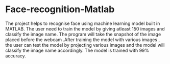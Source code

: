 # Face-recognition-Matlab
The project helps to recognise face using machine learning model built in MATLAB. The user need to train the model by giving atleast 150 images and classify the image name. The program will take the snapshot of the image placed before the webcam .After training the model with various images , the user can test the model by projecting various images and the model will classify the image name accordingly. The model is trained with 99% accuracy.  
